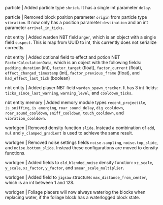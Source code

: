 particle | Added particle type `shriek`. It has a single int parameter `delay`.

particle | Removed block position parameter `origin` from particle type `vibration`. It now only has a position parameter `destination` and an int parameter `arrival_in_ticks`.

nbt entity | Added warden NBT field `anger`, which is an object with a single field `suspect`. This is map from UUID to int, this currently does not serialize correctly. 

nbt entity | Added optional field to effect and potion NBT `FactorCalculationData`, which is an object with the following fields: `padding_duration` (int), `factor_target` (float), `factor_current` (float), `effect_changed_timestamp` (int), `factor_previous_frame` (float), and `had_effect_last_tick` (boolean)

nbt entity | Added player NBT field `warden_spawn_tracker`. It has 3 int fields: `ticks_since_last_warning`, `warning_level`, and `cooldown_ticks`.

nbt entity memory | Added memory module types `recent_projectile`, `is_sniffing`, `is_emerging`, `roar_sound_delay`, `dig_cooldown`, `roar_sound_cooldown`, `sniff_cooldown`, `touch_cooldown`, and `vibration_cooldown`.

worldgen | Removed density function `slide`. Instead a combination of `add`, `mul` and `y_clamped_gradient` is used to achieve the same result.

worldgen | Removed noise settings fields `noise.sampling`, `noise.top_slide`, and `noise.bottom_slide`. Instead these configurations are moved to density functions.

worldgen | Added fields to `old_blended_noise` density function: `xz_scale`, `y_scale`, `xz_factor`, `y_factor`, and `smear_scale_multiplier`.

worldgen | Added field to `jigsaw` structure: `max_distance_from_center`, which is an int between 1 and 128.

worldgen | Foliage placers will now always waterlog the blocks when replacing water, if the foliage block has a waterlogged block state.
